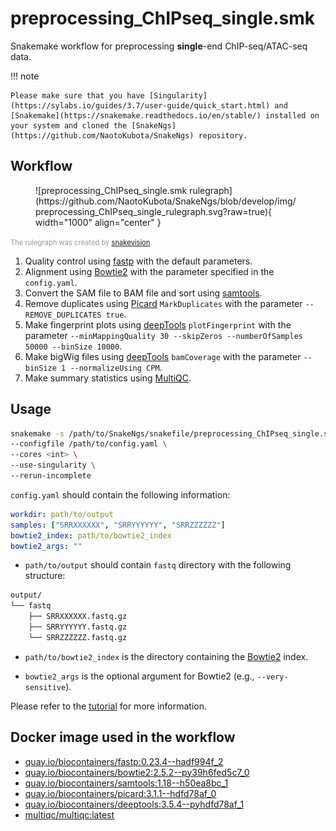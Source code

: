 # preprocessing_ChIPseq_single.smk

Snakemake workflow for preprocessing **single**-end ChIP-seq/ATAC-seq data.

!!! note

    Please make sure that you have [Singularity](https://sylabs.io/guides/3.7/user-guide/quick_start.html) and [Snakemake](https://snakemake.readthedocs.io/en/stable/) installed on your system and cloned the [SnakeNgs](https://github.com/NaotoKubota/SnakeNgs) repository.

## Workflow

<figure markdown="span">
	![preprocessing_ChIPseq_single.smk rulegraph](https://github.com/NaotoKubota/SnakeNgs/blob/develop/img/preprocessing_ChIPseq_single_rulegraph.svg?raw=true){ width="1000" align="center" }
</figure>

<span style="font-size: 0.8em; color: rgba(0, 0, 0, 0.4);">The rulegraph was created by [snakevision](https://github.com/OpenOmics/snakevision).</span>

1. Quality control using [fastp](https://github.com/OpenGene/fastp) with the default parameters.
2. Alignment using [Bowtie2](http://bowtie-bio.sourceforge.net/bowtie2/index.shtml) with the parameter specified in the `config.yaml`.
3. Convert the SAM file to BAM file and sort using [samtools](http://www.htslib.org/).
4. Remove duplicates using [Picard](https://broadinstitute.github.io/picard/) `MarkDuplicates` with the parameter `--REMOVE_DUPLICATES true`.
5. Make fingerprint plots using [deepTools](https://deeptools.readthedocs.io/en/develop/) `plotFingerprint` with the parameter `--minMappingQuality 30 --skipZeros --numberOfSamples 50000 --binSize 10000`.
6. Make bigWig files using [deepTools](https://deeptools.readthedocs.io/en/develop/) `bamCoverage` with the parameter `--binSize 1 --normalizeUsing CPM`.
7. Make summary statistics using [MultiQC](https://multiqc.info/).

## Usage

``` bash
snakemake -s /path/to/SnakeNgs/snakefile/preprocessing_ChIPseq_single.smk \
--configfile /path/to/config.yaml \
--cores <int> \
--use-singularity \
--rerun-incomplete
```

`config.yaml` should contain the following information:

``` yaml
workdir: path/to/output
samples: ["SRRXXXXXX", "SRRYYYYYY", "SRRZZZZZZ"]
bowtie2_index: path/to/bowtie2_index
bowtie2_args: ""
```

- `path/to/output` should contain `fastq` directory with the following structure:

``` bash
output/
└── fastq
    ├── SRRXXXXXX.fastq.gz
    ├── SRRYYYYYY.fastq.gz
    └── SRRZZZZZZ.fastq.gz
```

- `path/to/bowtie2_index` is the directory containing the [Bowtie2](http://bowtie-bio.sourceforge.net/bowtie2/index.shtml) index.

- `bowtie2_args` is the optional argument for Bowtie2 (e.g., `--very-sensitive`).

Please refer to the [tutorial](../tutorial/ChIP-ATAC_preprocessing.md) for more information.

## Docker image used in the workflow

- [quay.io/biocontainers/fastp:0.23.4--hadf994f_2](https://quay.io/repository/biocontainers/fastp)
- [quay.io/biocontainers/bowtie2:2.5.2--py39h6fed5c7_0](https://quay.io/repository/biocontainers/bowtie2)
- [quay.io/biocontainers/samtools:1.18--h50ea8bc_1](https://quay.io/repository/biocontainers/samtools)
- [quay.io/biocontainers/picard:3.1.1--hdfd78af_0](https://quay.io/repository/biocontainers/picard)
- [quay.io/biocontainers/deeptools:3.5.4--pyhdfd78af_1](https://quay.io/repository/biocontainers/deeptools)
- [multiqc/multiqc:latest](https://hub.docker.com/r/multiqc/multiqc)
